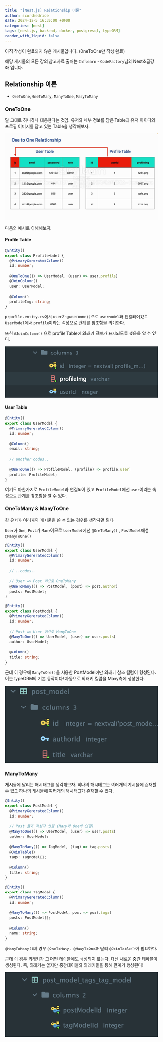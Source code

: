 ```yaml
---
title: "[Nest.js] Relationship 이론"
author: scorchedrice
date: 2024-12-5 16:30:00 +0900
categories: [nest]
tags: [nest.js, backend, docker, postgresql, typeORM]
render_with_liquid: false
---
```


아직 작성이 완료되지 않은 게시물입니다. (OneToOne만 작성 완료)

해당 게시물의 모든 강의 참고자료 출처는 `Inflearn` - `CodeFactory`님의 Nest초급강좌 입니다.

## Relationship 이론
- `OneToOne`, `OneToMany`, `ManyToOne`, `ManyToMany`

### OneToOne
말 그대로 하나하나 대응한다는 것임.
유저의 세부 정보를 담은 Table과 유저 아이디와 프로필 이미지를 담고 있는 Table을 생각해보자.

<img src="/assets/img/241205/one_to_one.png" alt="one_to_one">

다음의 예시로 이해해보자.

#### Profile Table

```ts
@Entity()
export class ProfileModel {
  @PrimaryGeneratedColumn()
  id: number;

  @OneToOne(() => UserModel, (user) => user.profile)
  @JoinColumn()
  user: UserModel;

  @Column()
  profileImg: string;
}
```

`prpofile.entity.ts`에서 `user`가 `@OneToOne()`으로 `UserModel`과 연결되어있고 `UserModel`에서 `profile`이라는 속성으로 관계를 참조함을 의미한다. 

또한 `@JoinColumn()` 으로 profile Table에 외래키 정보가 표시되도록 했음을 알 수 있다.

<img src="/assets/img/241205/one_to_one_profileModel.png" alt="OneToOne Profile Model Col">

#### User Table

```ts
@Entity()
export class UserModel {
  @PrimaryGeneratedColumn()
  id: number;

  @Column()
  email: string;

  // another codes..
  
  @OneToOne(() => ProfileModel, (profile) => profile.user)
  profile: ProfileModel;
}
```

여기도 마찬가지로 `ProfileModel`과 연결되어 있고 `ProfileModel`에선 `user`이라는 속성으로 관계를 참조함을 알 수 있다.

### OneToMany & ManyToOne
한 유저가 여러개의 게시물을 쓸 수 있는 경우를 생각하면 된다.

`User`가 `One`, `Post`가 `Many`이므로 `UserModel`에선 `@OneToMany()` , `PostModel`에선 `@ManyToOne()`

```ts
@Entity()
export class UserModel {
  @PrimaryGeneratedColumn()
  id: number;

  // ..codes..

  // User => Post 이므로 OneToMany
  @OneToMany(() => PostModel, (post) => post.author)
  posts: PostModel;
}
```

```ts
@Entity()
export class PostModel {
  @PrimaryGeneratedColumn()
  id: number;

  // Post => User 이므로 ManyToOne
  @ManyToOne(() => UserModel, (user) => user.posts)
  author: UserModel;

  @Column()
  title: string;
}
```

근데 이 경우에 `ManyToOne()`을 사용한 PostModel에만 외래키 참조 칼럼이 형성된다.
이는 typeORM의 기본 동작이다! 자동으로 외래키 칼럼을 Many측에 생성한다.

<img src="/assets/img/241205/many_to_one_postmodel.png" alt="many_to_one_table">

### ManyToMany
게시물에 달리는 해시태그를 생각해보자. 하나의 해시태그는 여러개의 게시물에 존재할 수 있고 하나의 게시물에 여러개의 해시태그가 존재할 수 있다.

```ts
@Entity()
export class PostModel {
  @PrimaryGeneratedColumn()
  id: number;

  // Post 들과 작성자 연결 (Many와 One의 연결)
  @ManyToOne(() => UserModel, (user) => user.posts)
  author: UserModel;

  @ManyToMany(() => TagModel, (tag) => tag.posts)
  @JoinTable()
  tags: TagModel[];

  @Column()
  title: string;
}
```

```ts
@Entity()
export class TagModel {
  @PrimaryGeneratedColumn()
  id: number;

  @ManyToMany(() => PostModel, post => post.tags)
  posts: PostModel[];

  @Column()
  name: string;
}
```

`@ManyToMany()`의 경우 `@OneToMany, @ManyToOne`과 달리 `@JoinTable()`이 필요하다.

근데 이 경우 외래키가 그 어떤 테이블에도 생성되지 않는다. 대신 새로운 중간 테이블이 생성된다.
즉, 외래키는 없지만 중간테이블의 외래키들을 통해 관계가 형성된다!

<img src="/assets/img/241205/many_to_many_join.png" alt="many_to_many_table">

